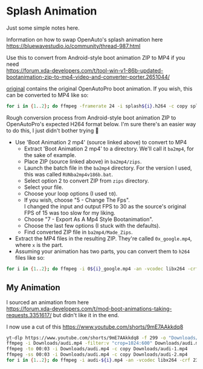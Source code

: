 # Splash Animation

Just some simple notes here.

Information on how to swap OpenAuto's splash animation here  
https://bluewavestudio.io/community/thread-987.html

Use this to convert from Android-style boot animation ZIP to MP4 if you need  
https://forum.xda-developers.com/t/tool-win-v1-86b-updated-bootanimation-zip-to-mp4-video-and-converter-porter.2651044/

[original](original/) contains the original OpenAutoPro boot animation. If you wish, this can be converted to MP4 like so:

```bash
for i in {1..2}; do ffmpeg -framerate 24 -i splash${i}.h264 -c copy splash${i}.mp4; done
```

Rough conversion process from Android-style boot animation ZIP to OpenAutoPro's expected H264 format below. I'm sure there's an easier way to do this, I just didn't bother trying 👀

* Use 'Boot Animation 2 mp4' (source linked above) to convert to MP4
  * Extract 'Boot Animation 2 mp4' to a directory. We'll call it `ba2mp4`, for the sake of example.
  * Place ZIP (source linked above) in `ba2mp4/zips`.
  * Launch the batch file in the `ba2mp4` directory. For the version I used, this was called `RUNba2mp4v186b.bat`.
  * Select option 2 to convert ZIP from `zips` directory.
  * Select your file.
  * Choose your loop options (I used `t0`).
  * If you wish, choose "5 - Change The Fps".  
    I changed the input and output FPS to 30 as the source's original FPS of 15 was too slow for my liking.
  * Choose "7 - Export As A Mp4 Style Bootanimation".
  * Choose the last few options (I stuck with the defaults).
  * Find converted ZIP file in `ba2mp4/Made_Zips`.
* Extract the MP4 files in the resulting ZIP. They're called `0x_google.mp4`, where `x` is the part.
* Assuming your animation has two parts, you can convert them to `h264` files like so:

```bash
for i in {1..2}; do ffmpeg -i 0${i}_google.mp4 -an -vcodec libx264 -crf 23 custom_splash${i}.h264; done
```

## My Animation

I sourced an animation from here  
https://forum.xda-developers.com/t/mod-boot-animations-taking-requests.3351617/ but didn't like it in the end.

I now use a cut of this https://www.youtube.com/shorts/9mE7AAkkdq8

```bash
yt-dlp https://www.youtube.com/shorts/9mE7AAkkdq8 -f 299 -o "Downloads/audi.%(ext)s"
ffmpeg -i Downloads/audi.mp4 -filter:v "crop=1024:600" Downloads/audi.mp4
ffmpeg -to 00:03 -i Downloads/audi.mp4 -c copy Downloads/audi-1.mp4
ffmpeg -ss 00:03 -i Downloads/audi.mp4 -c copy Downloads/audi-2.mp4
for i in {1..2}; do ffmpeg -i audi-${i}.mp4 -an -vcodec libx264 -crf 23 audi_splash${i}.h264; done
```
